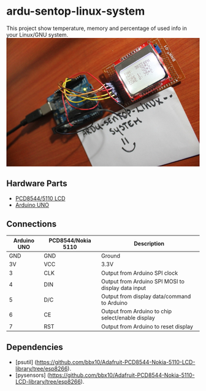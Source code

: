 # ardu-sentop-linux-system
This project show temperature, memory and percentage of used info in your Linux/GNU system. 
![ardu-sentop](./pictures/ardu-sentop.JPG)
## Hardware Parts ##

* [PCD8544/5110 LCD](https://www.panamahitek.com)
* [Arduino UNO](https://www.panamahitek.com)

## Connections ##

Arduino UNO|PCD8544/Nokia 5110 |Description
-----------|-----------|-------------------------------------------------------------
GND        |GND        |Ground
3V         |VCC        |3.3V
 3         |CLK        |Output from Arduino SPI clock
 4         |DIN        |Output from Arduino SPI MOSI to display data input
 5         |D/C        |Output from display data/command to Arduino
 6         |CE         |Output from Arduino to chip select/enable display
 7         |RST        |Output from Arduino to reset display

## Dependencies ##

* [psutil]
  (https://github.com/bbx10/Adafruit-PCD8544-Nokia-5110-LCD-library/tree/esp8266).
* [pysensors]
  (https://github.com/bbx10/Adafruit-PCD8544-Nokia-5110-LCD-library/tree/esp8266).